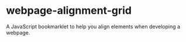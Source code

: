 webpage-alignment-grid
======================

A JavaScript bookmarklet to help you align elements when developing a webpage.
